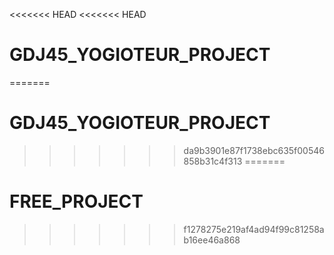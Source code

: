 <<<<<<< HEAD
<<<<<<< HEAD
# GDJ45_YOGIOTEUR_PROJECT
=======
# GDJ45_YOGIOTEUR_PROJECT
>>>>>>> da9b3901e87f1738ebc635f00546858b31c4f313
=======
# FREE_PROJECT
>>>>>>> f1278275e219af4ad94f99c81258ab16ee46a868
